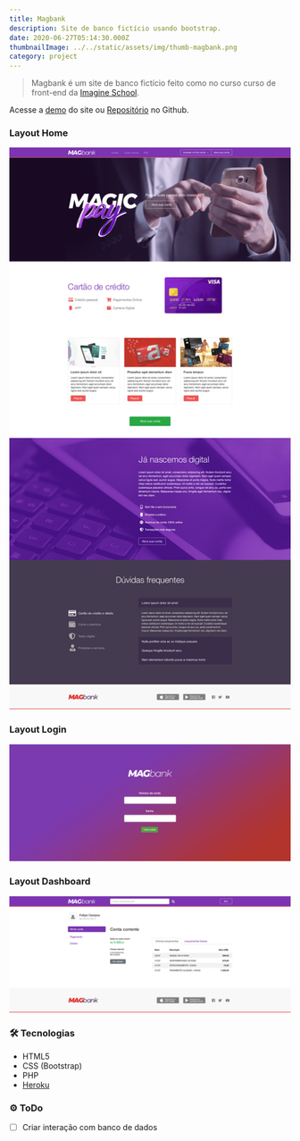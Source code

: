 ```yaml
---
title: Magbank
description: Site de banco fictício usando bootstrap.
date: 2020-06-27T05:14:30.000Z
thumbnailImage: ../../static/assets/img/thumb-magbank.png
category: project
---
```

> Magbank é um site de banco fictício feito como no curso curso de front-end da [Imagine School](http://imagineschool.com.br/).
 
Acesse a [demo](https://mag-bank.herokuapp.com/) do site ou [Repositório](https://github.com/GuiSAlmeida/magbank) no Github.

### **Layout Home**
![Home desktop](../../static/assets/img/magbank-home.jpg)
<!-- ![Home mobile](../../static/assets/img/magbank-home-mobile.jpg) -->

### **Layout Login**
![Login](../../static/assets/img/magbank-login.jpg)

### **Layout Dashboard**
![Dashboard](../../static/assets/img/magbank-dashboard.jpg)


### 🛠️ **Tecnologias**
-   HTML5
-   CSS (Bootstrap)
-   PHP
-   [Heroku](https://www.heroku.com/)

### ⚙️ **ToDo**
-   [ ] Criar interação com banco de dados

